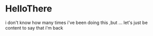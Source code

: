 # HelloThere
i don't know how many times i've been doing this ,but ... let's just be content to say that i'm back 
